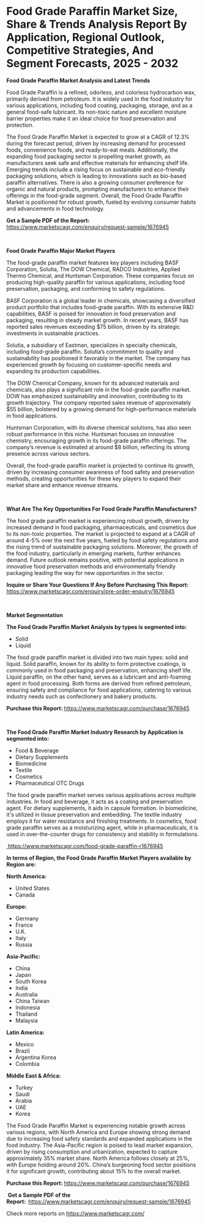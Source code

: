 <p><h1>Food Grade Paraffin Market Size, Share & Trends Analysis Report By Application, Regional Outlook, Competitive Strategies, And Segment Forecasts, 2025 - 2032</h1></p><p><strong>Food Grade Paraffin Market Analysis and Latest Trends</strong></p>
<p><p>Food Grade Paraffin is a refined, odorless, and colorless hydrocarbon wax, primarily derived from petroleum. It is widely used in the food industry for various applications, including food coating, packaging, storage, and as a general food-safe lubricant. Its non-toxic nature and excellent moisture barrier properties make it an ideal choice for food preservation and protection. </p><p>The Food Grade Paraffin Market is expected to grow at a CAGR of 12.3% during the forecast period, driven by increasing demand for processed foods, convenience foods, and ready-to-eat meals. Additionally, the expanding food packaging sector is propelling market growth, as manufacturers seek safe and effective materials for enhancing shelf life. Emerging trends include a rising focus on sustainable and eco-friendly packaging solutions, which is leading to innovations such as bio-based paraffin alternatives. There is also a growing consumer preference for organic and natural products, prompting manufacturers to enhance their offerings in the food-grade segment. Overall, the Food Grade Paraffin Market is positioned for robust growth, fueled by evolving consumer habits and advancements in food technology.</p></p>
<p><strong>Get a Sample PDF of the Report:&nbsp;</strong> <a href="https://www.marketscagr.com/enquiry/request-sample/1676945?utm_campaign=2462&utm_medium=2&utm_source=Github&utm_content=ia&utm_term=24032025&utm_id=food-grade-paraffin">https://www.marketscagr.com/enquiry/request-sample/1676945</a></p>
<p>&nbsp;</p>
<p><strong>Food Grade Paraffin Major Market Players</strong></p>
<p><p>The food-grade paraffin market features key players including BASF Corporation, Solutia, The DOW Chemical, RADCO Industries, Applied Thermo Chemical, and Huntsman Corporation. These companies focus on producing high-quality paraffin for various applications, including food preservation, packaging, and conforming to safety regulations.</p><p>BASF Corporation is a global leader in chemicals, showcasing a diversified product portfolio that includes food-grade paraffin. With its extensive R&D capabilities, BASF is poised for innovation in food preservation and packaging, resulting in steady market growth. In recent years, BASF has reported sales revenues exceeding $75 billion, driven by its strategic investments in sustainable practices.</p><p>Solutia, a subsidiary of Eastman, specializes in specialty chemicals, including food-grade paraffin. Solutia’s commitment to quality and sustainability has positioned it favorably in the market. The company has experienced growth by focusing on customer-specific needs and expanding its production capabilities.</p><p>The DOW Chemical Company, known for its advanced materials and chemicals, also plays a significant role in the food-grade paraffin market. DOW has emphasized sustainability and innovation, contributing to its growth trajectory. The company reported sales revenue of approximately $55 billion, bolstered by a growing demand for high-performance materials in food applications.</p><p>Huntsman Corporation, with its diverse chemical solutions, has also seen robust performance in this niche. Huntsman focuses on innovative chemistry, encouraging growth in its food-grade paraffin offerings. The company’s revenue is estimated at around $8 billion, reflecting its strong presence across various sectors.</p><p>Overall, the food-grade paraffin market is projected to continue its growth, driven by increasing consumer awareness of food safety and preservation methods, creating opportunities for these key players to expand their market share and enhance revenue streams.</p></p>
<p>&nbsp;</p>
<p><strong>What Are The Key Opportunities For Food Grade Paraffin Manufacturers?</strong></p>
<p><p>The food grade paraffin market is experiencing robust growth, driven by increased demand in food packaging, pharmaceuticals, and cosmetics due to its non-toxic properties. The market is projected to expand at a CAGR of around 4-5% over the next five years, fueled by food safety regulations and the rising trend of sustainable packaging solutions. Moreover, the growth of the food industry, particularly in emerging markets, further enhances demand. Future outlook remains positive, with potential applications in innovative food preservation methods and environmentally friendly packaging leading the way for new opportunities in the sector.</p></p>
<p><strong>Inquire or Share Your Questions If Any Before Purchasing This Report:</strong> <a href="https://www.marketscagr.com/enquiry/pre-order-enquiry/1676945?utm_campaign=2462&utm_medium=2&utm_source=Github&utm_content=ia&utm_term=24032025&utm_id=food-grade-paraffin">https://www.marketscagr.com/enquiry/pre-order-enquiry/1676945</a></p>
<p>&nbsp;</p>
<p><strong>Market Segmentation</strong></p>
<p><strong>The Food Grade Paraffin Market Analysis by types is segmented into:</strong></p>
<p><ul><li>Solid</li><li>Liquid</li></ul></p>
<p><p>The food grade paraffin market is divided into two main types: solid and liquid. Solid paraffin, known for its ability to form protective coatings, is commonly used in food packaging and preservation, enhancing shelf life. Liquid paraffin, on the other hand, serves as a lubricant and anti-foaming agent in food processing. Both forms are derived from refined petroleum, ensuring safety and compliance for food applications, catering to various industry needs such as confectionery and bakery products.</p></p>
<p><strong>Purchase this Report:&nbsp;</strong><a href="https://www.marketscagr.com/purchase/1676945?utm_campaign=2462&utm_medium=2&utm_source=Github&utm_content=ia&utm_term=24032025&utm_id=food-grade-paraffin">https://www.marketscagr.com/purchase/1676945</a></p>
<p>&nbsp;</p>
<p><strong>The Food Grade Paraffin Market Industry Research by Application is segmented into:</strong></p>
<p><ul><li>Food & Beverage</li><li>Dietary Supplements</li><li>Biomedicine</li><li>Textile</li><li>Cosmetics</li><li>Pharmaceutical OTC Drugs</li></ul></p>
<p><p>The food grade paraffin market serves various applications across multiple industries. In food and beverage, it acts as a coating and preservation agent. For dietary supplements, it aids in capsule formation. In biomedicine, it's utilized in tissue preservation and embedding. The textile industry employs it for water resistance and finishing treatments. In cosmetics, food grade paraffin serves as a moisturizing agent, while in pharmaceuticals, it is used in over-the-counter drugs for consistency and stability in formulations.</p></p>
<p><a href="https://www.marketscagr.com/food-grade-paraffin-r1676945?utm_campaign=2462&utm_medium=2&utm_source=Github&utm_content=ia&utm_term=24032025&utm_id=food-grade-paraffin">&nbsp;https://www.marketscagr.com/food-grade-paraffin-r1676945</a></p>
<p><strong>In terms of Region, the Food Grade Paraffin Market Players available by Region are:</strong></p>
<p>
    <p> <strong> North America: </strong>
        <ul>
            <li>United States</li>
            <li>Canada</li>
        </ul>
        </p> 
    <p> <strong> Europe: </strong>
        <ul>
            <li>Germany</li>
            <li>France</li>
            <li>U.K.</li>
            <li>Italy</li>
            <li>Russia</li>
        </ul>
        </p> 
    <p> <strong> Asia-Pacific: </strong>
        <ul>
            <li>China</li>
            <li>Japan</li>
            <li>South Korea</li>
            <li>India</li>
            <li>Australia</li>
            <li>China Taiwan</li>
            <li>Indonesia</li>
            <li>Thailand</li>
            <li>Malaysia</li>
        </ul>
        </p> 
    <p> <strong> Latin America: </strong>
        <ul>
            <li>Mexico</li>
            <li>Brazil</li>
            <li>Argentina Korea</li>
            <li>Colombia</li>
        </ul>
        </p> 
    <p> <strong> Middle East & Africa: </strong>
        <ul>
            <li>Turkey</li>
            <li>Saudi</li>
            <li>Arabia</li>
            <li>UAE</li>
            <li>Korea</li>
        </ul>
    </p>
    </p>
<p><p>The Food Grade Paraffin Market is experiencing notable growth across various regions, with North America and Europe showing strong demand due to increasing food safety standards and expanded applications in the food industry. The Asia-Pacific region is poised to lead market expansion, driven by rising consumption and urbanization, expected to capture approximately 35% market share. North America follows closely at 25%, with Europe holding around 20%. China’s burgeoning food sector positions it for significant growth, contributing about 15% to the overall market.</p></p>
<p><strong>Purchase this Report: </strong><a href="https://www.marketscagr.com/purchase/1676945?utm_campaign=2462&utm_medium=2&utm_source=Github&utm_content=ia&utm_term=24032025&utm_id=food-grade-paraffin">https://www.marketscagr.com/purchase/1676945</a></p>
<p>&nbsp;<strong>Get a Sample PDF of the Report:&nbsp;&nbsp;</strong><a href="https://www.marketscagr.com/enquiry/request-sample/1676945?utm_campaign=2462&utm_medium=2&utm_source=Github&utm_content=ia&utm_term=24032025&utm_id=food-grade-paraffin">https://www.marketscagr.com/enquiry/request-sample/1676945</a></p>
<p><strong></strong></p>
<p>Check more reports on <a href="https://www.marketscagr.com/?utm_campaign=2462&utm_medium=2&utm_source=Github&utm_content=ia&utm_term=24032025&utm_id=food-grade-paraffin">https://www.marketscagr.com/</a></p>